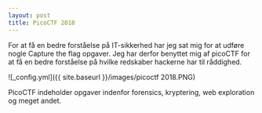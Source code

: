 ```yaml
---
layout: post
title: PicoCTF 2018
---
```


For at få en bedre forståelse på IT-sikkerhed har jeg sat mig for at udføre nogle Capture the flag opgaver.
Jeg har derfor benyttet mig af picoCTF for at få en bedre forståelse på hvilke redskaber hackerne har til råddighed. 

![_config.yml]({{ site.baseurl }}/images/picoctf 2018.PNG)

PicoCTF indeholder opgaver indenfor forensics, kryptering, web exploration og meget andet.
